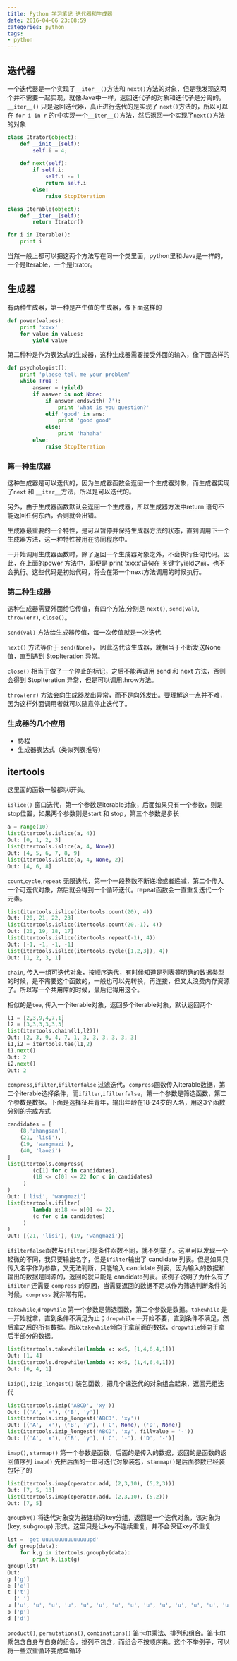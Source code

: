 ```yaml
---
title: Python 学习笔记 迭代器和生成器
date: 2016-04-06 23:08:59
categories: python
tags:
- python
---
```


## 迭代器
一个迭代器是一个实现了`__iter__()`方法和 `next()`方法的对象，但是我发现这两个并不需要一起实现，就像Java中一样，返回迭代子的对象和迭代子是分离的。 `__iter__()` 只是返回迭代器，真正进行迭代的是实现了 `next()`方法的，所以可以在 `for i in r` 的r中实现一个`__iter__()`方法，然后返回一个实现了`next()`方法的对象
```py
class Itrator(object):
    def __init__(self):
        self.i = 4;
        
    def next(self):
        if self.i:
            self.i -= 1
            return self.i
        else:
            raise StopIteration

class Iterable(object):
    def __iter__(self):
        return Itrator()

for i in Iterable():
    print i
```
<!-- more -->
当然一般上都可以把这两个方法写在同一个类里面，python里和Java是一样的，一个是Iterable，一个是Itrator。

## 生成器
有两种生成器，第一种是产生值的生成器，像下面这样的
```py
def power(values):
    print 'xxxx'
    for value in values:
        yield value
```
第二种种是作为表达式的生成器，这种生成器需要接受外面的输入，像下面这样的
```py
def psychologist():
    print 'plaese tell me your problem'
    while True :
        answer = (yield)
        if answer is not None:
            if answer.endswith('?'):
                print 'what is you question?'
            elif 'good' in ans:
                print 'good good'
            else:
                print 'hahaha'
        else:
            raise StopIteration
```
### 第一种生成器
这种生成器是可以迭代的，因为生成器函数会返回一个生成器对象，而生成器实现了`next` 和 `__iter__`方法，所以是可以迭代的。

另外，由于生成器函数默认会返回一个生成器，所以生成器方法中return 语句不能返回任何东西，否则就会出错。

生成器最重要的一个特性，是可以暂停并保持生成器方法的状态，直到调用下一个生成器方法，这一种特性被用在协同程序中。

一开始调用生成器函数时，除了返回一个生成器对象之外，不会执行任何代码。因此，在上面的power 方法中，即便是 print 'xxxx'语句在 关键字yield之前，也不会执行。这些代码是初始代码，将会在第一个next方法调用的时候执行。

### 第二种生成器
这种生成器需要外面给它传值，有四个方法,分别是 `next()`, `send(val)`, `throw(err)`, `close()`。

`send(val)` 方法给生成器传值，每一次传值就是一次迭代

`next()` 方法等价于 `send(None)`， 因此迭代该生成器，就相当于不断发送None 值，直到遇到 StopIteration 异常。

`close()` 相当于做了一个停止的标记，之后不能再调用 send 和 next 方法，否则会得到 StopIteration 异常，但是可以调用throw方法。 

`throw(err)` 方法会向生成器发出异常，而不是向外发出。要理解这一点并不难，因为这样外面调用者就可以随意停止迭代了。

### 生成器的几个应用
* 协程
* 生成器表达式（类似列表推导）


## itertools
这里面的函数一般都以i开头。

`islice()` 窗口迭代，第一个参数是iterable对象，后面如果只有一个参数，则是stop位置，如果两个参数则是start 和 stop，第三个参数是步长
```py
a = range(10)
list(itertools.islice(a, 4))
Out: [0, 1, 2, 3]
list(itertools.islice(a, 4, None))
Out: [4, 5, 6, 7, 8, 9]
list(itertools.islice(a, 4, None, 2))
Out: [4, 6, 8]
```

`count`,`cycle`,`repeat` 无限迭代，第一个一段整数不断递增或者递减，第二个传入一个可迭代对象，然后就会得到一个循环迭代。repeat函数会一直重复迭代一个元素。
```py
list(itertools.islice(itertools.count(20), 4))
Out: [20, 21, 22, 23]
list(itertools.islice(itertools.count(20,-1), 4))
Out: [20, 19, 18, 17]
list(itertools.islice(itertools.repeat(-1), 4))
Out: [-1, -1, -1, -1]
list(itertools.islice(itertools.cycle([1,2,3]), 4))
Out: [1, 2, 3, 1]
```

`chain`, 传入一组可迭代对象，按顺序迭代，有时候知道是列表等明确的数据类型的时候，是不需要这个函数的，一般也可以先转换，再连接，但又太浪费内存资源了。所以写一个共用库的时候，最后记得用这个。

相似的是`tee`, 传入一个iterable对象，返回多个iterable对象，默认返回两个
```py
l1 = [2,3,9,4,7,1]
l2 = [3,3,3,3,3,3]
list(itertools.chain(l1,l2)))
Out: [2, 3, 9, 4, 7, 1, 3, 3, 3, 3, 3, 3]
i1,i2 = itertools.tee(l1,2)
i1.next()
Out: 2
i2.next()
Out: 2
```

`compress`,`ifilter`,`ifilterfalse` 过滤迭代，`compress`函数传入iterable数据，第二个iterable选择条件，而`ifilter`,`ifilterfalse`，第一个参数是筛选函数，第二个参数是数据。下面是选择征兵青年，输出年龄在18-24岁的人名，用这3个函数分别的完成方式
```py
candidates = [
	(8,'zhangsan'), 
	(21, 'lisi'), 
	(19, 'wangmazi'),
	(40, 'laozi')
]
list(itertools.compress(
	 	(c[1] for c in candidates),
	 	(18 <= c[0] <= 22 for c in candidates)
	 )
)
Out: ['lisi', 'wangmazi']
list(itertools.ifilter(
		lambda x:18 <= x[0] <= 22,
	 	(c for c in candidates)
	 )
)
Out: [(21, 'lisi'), (19, 'wangmazi')]
```
`ifilterfalse`函数与`ifilter`只是条件函数不同，就不列举了。这里可以发现一个轻微的不同，我只要输出名字，但是`ifilter`输出了 candidate 列表。但是如果只传入名字作为参数，又无法判断，只能输入 candidate 列表，因为输入的数据和输出的数据是同源的，返回的就只能是 candidate列表。该例子说明了为什么有了 `ifilter` 还需要 `compress` 的原因，当需要返回的数据不足以作为筛选判断条件的时候，`compress` 就非常有用。

`takewhile`,`dropwhile` 第一个参数是筛选函数，第二个参数是数据。`takewhile` 是一开始就拿，直到条件不满足为止；`dropwhile` 一开始不要，直到条件不满足，然后拿之后的所有数据。所以`takewhile`倾向于拿前面的数据，`dropwhile`倾向于拿后半部分的数据。
```py
list(itertools.takewhile(lambda x: x<5, [1,4,6,4,1]))
Out: [1, 4]
list(itertools.dropwhile(lambda x: x<5, [1,4,6,4,1]))
Out: [6, 4, 1]
```

`izip()`, `izip_longest()` 装包函数，把几个课迭代的对象组合起来，返回元组迭代
```py
list(itertools.izip('ABCD', 'xy'))
Out: [('A', 'x'), ('B', 'y')]
list(itertools.izip_longest('ABCD', 'xy'))
Out: [('A', 'x'), ('B', 'y'), ('C', None), ('D', None)]
list(itertools.izip_longest('ABCD', 'xy', fillvalue = '-'))
Out: [('A', 'x'), ('B', 'y'), ('C', '-'), ('D', '-')]
```

`imap()`, `starmap()` 第一个参数是函数，后面的是传入的数据，返回的是函数的返回值序列 `imap()` 先把后面的一串可迭代对象装包，`starmap()`是后面参数已经装包好了的
```py
list(itertools.imap(operator.add, (2,3,10), (5,2,3)))
Out: [7, 5, 13]
list(itertools.imap(operator.add, (2,3,10), (5,2)))
Out: [7, 5]
```

`groupby()` 将迭代对象变为按连续的key分组，返回是一个迭代对象，该对象为(key, subgroup) 形式。这里只是让key不连续重复，并不会保证key不重复
```py
lst = 'get uuuuuuuuuuuuuuupd'
def group(data):
    for k,g in itertools.groupby(data):
        print k,list(g)
group(lst)
Out: 
g ['g']
e ['e']
t ['t']
  [' ']
u ['u', 'u', 'u', 'u', 'u', 'u', 'u', 'u', 'u', 'u', 'u', 'u', 'u', 'u', 'u']
p ['p']
d ['d']
```

`product()`, `permutations()`, `combinations()` 笛卡尔乘法、排列和组合。笛卡尔乘包含自身与自身的组合，排列不包含，而组合不按顺序来。这个不举例子，可以将一些双重循环变成单循环
